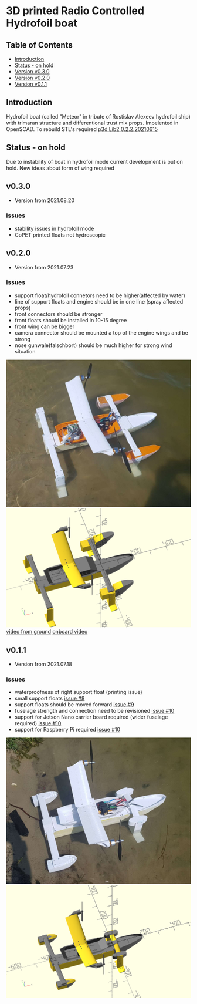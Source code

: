 # 3D printed Radio Controlled Hydrofoil boat

## Table of Contents

 - [Introduction](#intro)
 - [Status - on hold](#on_hold)
 - [Version v0.3.0](#v0_3_0)
 - [Version v0.2.0](#v0_2_0)
 - [Version v0.1.1](#v0_1_1)

## Introduction

Hydrofoil boat (called "Meteor" in tribute of Rostislav Alexeev hydrofoil ship) with trimaran structure and differentional trust mix props.
Impelented in OpenSCAD. To rebuild STL's required [p3d Lib2 0.2.2.20210615](https://github.com/ayaromenok/p3dLib)

## Status - on hold<a name="on_hold"></a>

Due to instability of boat in hydrofoil mode current development is put on hold. New ideas about form of wing required

## v0.3.0 <a name="v0_3_0"></a>

- Version from 2021.08.20

### Issues
  - stability issues in hydrofoil mode
  - CoPET printed floats not hydroscopic

## v0.2.0 <a name="v0_2_0"></a>

- Version from 2021.07.23

### Issues    
  - support float/hydrofoil connetors need to be higher(affected by water)
  - line of support floats and engine should be in one line (spray affected props)
  - front connectors should be stronger
  - front floats should be installed in 10-15 degree
  - front wing can be bigger
  - camera connector should be mounted a top of the engine wings and be strong
  - nose gunwale(falschbort) should be much higher for strong wind situation
  
![HydroFoil boat](https://github.com/ayaromenok/p3dRcHydroFoilBoat/blob/master/png/real_v0.2.0.jpg?raw=true)
![HydroFoil boat](https://github.com/ayaromenok/p3dRcHydroFoilBoat/blob/master/png/scad_v0.2.0.png?raw=true)
[video from ground](https://www.youtube.com/watch?v=aogEewLZsBY)
[onboard video](https://www.youtube.com/watch?v=OHG-W-Ka8qo)

## v0.1.1 <a name="v0_1_1"></a>

- Version from 2021.07.18

### Issues
  - waterproofness of right support float (printing issue)
  - small support floats [issue #8](https://github.com/ayaromenok/p3dRcHydroFoilBoat/issues/8)
  - support floats should be moved forward [issue #9](https://github.com/ayaromenok/p3dRcHydroFoilBoat/issues/9)
  - fuselage strength and connection need to be revisioned [issue #10](https://github.com/ayaromenok/p3dRcHydroFoilBoat/issues/10)
  - support for Jetson Nano carrier board required (wider fuselage required) [issue #10](https://github.com/ayaromenok/p3dRcHydroFoilBoat/issues/10)
  - support for Raspberry Pi required [issue #10](https://github.com/ayaromenok/p3dRcHydroFoilBoat/issues/10)
  
![HydroFoil boat](https://github.com/ayaromenok/p3dRcHydroFoilBoat/blob/master/png/real_v0.1.0.jpg?raw=true)
![HydroFoil boat](https://github.com/ayaromenok/p3dRcHydroFoilBoat/blob/master/png/scad_v0.1.0.png?raw=true)
